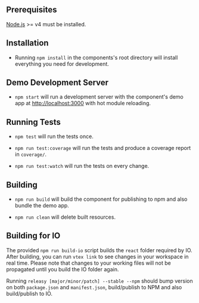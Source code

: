 ## Prerequisites

[Node.js](http://nodejs.org/) >= v4 must be installed.

## Installation

- Running `npm install` in the components's root directory will install everything you need for development.

## Demo Development Server

- `npm start` will run a development server with the component's demo app at [http://localhost:3000](http://localhost:3000) with hot module reloading.

## Running Tests

- `npm test` will run the tests once.

- `npm run test:coverage` will run the tests and produce a coverage report in `coverage/`.

- `npm run test:watch` will run the tests on every change.

## Building

- `npm run build` will build the component for publishing to npm and also bundle the demo app.

- `npm run clean` will delete built resources.

## Building for IO

The provided `npm run build-io` script builds the `react` folder required by IO. After building, you can run `vtex link` to see changes in your workspace in real time. Please note that changes to your working files will not be propagated until you build the IO folder again.

Running `releasy [major/minor/patch] --stable --npm` should bump version on both `package.json` and `manifest.json`, build/publish to NPM and also build/publish to IO.
